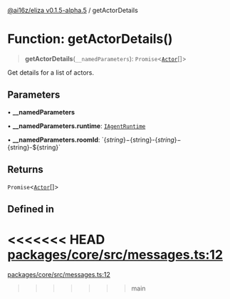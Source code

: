 [@ai16z/eliza v0.1.5-alpha.5](../index.md) / getActorDetails

# Function: getActorDetails()

> **getActorDetails**(`__namedParameters`): `Promise`\<[`Actor`](../interfaces/Actor.md)[]\>

Get details for a list of actors.

## Parameters

• **\_\_namedParameters**

• **\_\_namedParameters.runtime**: [`IAgentRuntime`](../interfaces/IAgentRuntime.md)

• **\_\_namedParameters.roomId**: \`$\{string\}-$\{string\}-$\{string\}-$\{string\}-$\{string\}\`

## Returns

`Promise`\<[`Actor`](../interfaces/Actor.md)[]\>

## Defined in

<<<<<<< HEAD
[packages/core/src/messages.ts:12](https://github.com/konstantine25b/eliza/blob/main/packages/core/src/messages.ts#L12)
=======
[packages/core/src/messages.ts:12](https://github.com/ai16z/eliza/blob/main/packages/core/src/messages.ts#L12)
>>>>>>> main

